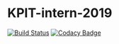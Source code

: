 # KPIT-intern-2019
[![Build Status](https://travis-ci.org/Madhuar/KPIT-intern-2019.svg?branch=master)](https://travis-ci.org/Madhuar/KPIT-intern-2019)
[![Codacy Badge](https://api.codacy.com/project/badge/Grade/52ba3a66ac8a40019108af269601a8d7)](https://www.codacy.com/app/Madhuar/KPIT-intern-2019?utm_source=github.com&amp;utm_medium=referral&amp;utm_content=Madhuar/KPIT-intern-2019&amp;utm_campaign=Badge_Grade)
